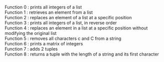 Function 0 : prints all integers of a list  
Function 1 : retrieves an element from a list  
Function 2 : replaces an element of a list at a specific position  
Function 3 : prints all integers of a list, in reverse order  
Function 4 : replaces an element in a list at a specific position without modifying the original list  
Function 5 : removes all characters c and C from a string  
Function 6 : prints a matrix of integers  
Function 7 : adds 2 tuples  
Function 8 : returns a tuple with the length of a string and its first character  
